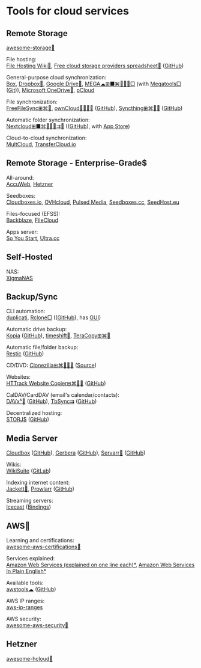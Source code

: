 
# Tools for cloud services

## Remote Storage

[awesome-storage💩](https://github.com/okhosting/awesome-storage)

File hosting:  
[File Hosting Wiki💩](https://filehostlist.miraheze.org/wiki/Main_Page),
[Free cloud storage providers spreadsheet💩](https://nafanz.github.io/) ([GitHub](https://github.com/nafanz/nafanz.github.io))

General-purpose cloud synchronization:  
[Box](https://www.box.com/),
[Dropbox🧛](https://www.dropbox.com/),
[Google Drive🧛](https://www.google.com/drive/),
[MEGA☁⊞■⌘🐧🍎🤖□](https://mega.nz/) (with [Megatools□](https://megatools.megous.com/) ([Git](https://megous.com/git/megatools))),
[Microsoft OneDrive🧛](https://www.onedrive.com/),
[pCloud](https://www.pcloud.com/)

File synchronization:  
[FreeFileSync⊞⌘🐧](https://freefilesync.org/),
[ownCloud💾🆓🍎🤖](https://owncloud.com/) ([GitHub](https://github.com/owncloud)),
[Syncthing⊞⌘🐧🤖](https://syncthing.net/) ([GitHub](https://github.com/syncthing/))

Automatic folder synchronization:  
[Nextcloud⊞■⌘🐧🍎🤖⇉💾](https://nextcloud.com/) (([GitHub](https://github.com/nextcloud)), with [App Store](https://apps.nextcloud.com/))

Cloud-to-cloud synchronization:  
[MultCloud](https://www.multcloud.com/),
[TransferCloud.io](https://transfercloud.io/)

## Remote Storage - Enterprise-Grade$

All-around:  
[AccuWeb](https://www.accuwebhosting.com/),
[Hetzner](https://www.hetzner.com/)

Seedboxes:  
[Cloudboxes.io](https://cloudboxes.io/),
[OVHcloud](https://www.ovhcloud.com/),
[Pulsed Media](https://pulsedmedia.com/),
[Seedboxes.cc](https://www.seedboxes.cc/),
[SeedHost.eu](https://www.seedhost.eu/)

Files-focused (EFSS):  
[Backblaze](https://www.backblaze.com/),
[FileCloud](https://www.filecloud.com/)

Apps server:  
[So You Start](https://www.soyoustart.com/us/),
[Ultra.cc](https://ultra.cc/)

## Self-Hosted

NAS:  
[XigmaNAS](https://xigmanas.com/)

## Backup/Sync

CLI automation:  
[duplicati](https://github.com/duplicati/duplicati),
[Rclone□](https://rclone.org/) (([GitHub](https://github.com/rclone/rclone)), has [GUI](https://rclone.org/gui/))

Automatic drive backup:  
[Kopia](https://kopia.io/) ([GitHub](https://github.com/kopia/kopia/)),
[timeshift🐧](https://github.com/linuxmint/timeshift),
[TeraCopy⊞⌘🤖](https://www.codesector.com/teracopy)

Automatic file/folder backup:  
[Restic](https://restic.readthedocs.io/) ([GitHub](https://github.com/restic/restic))

CD/DVD:
[Clonezilla⊞⌘🐧🍎🤖](https://clonezilla.org/) ([Source](https://clonezilla.org/related-links/))

Websites:  
[HTTrack Website Copier⊞⌘🐧🤖](https://www.httrack.com/) ([GitHub](https://github.com/xroche/httrack))

CalDAV/CardDAV (email's calendar/contacts):  
[DAVx⁵🤖](https://www.davx5.com/) ([GitHub](https://github.com/bitfireAT/davx5-ose)),
[TbSync⇉](https://addons.thunderbird.net/en-us/thunderbird/addon/tbsync/) ([GitHub](https://github.com/jobisoft/TbSync))

Decentralized hosting:  
[STORJ$](https://www.storj.io/) ([GitHub](https://github.com/Storj/))

## Media Server

[Cloudbox](https://cloudbox.works/) ([GitHub](https://github.com/Cloudbox/Cloudbox)),
[Gerbera](https://gerbera.io/) ([GitHub](https://github.com/gerbera/gerbera)),
[Servarr💾](https://wiki.servarr.com/) ([GitHub](https://github.com/Servarr/Wiki))

Wikis:  
[WikiSuite](https://wikisuite.org/) ([GitLab](https://gitlab.com/wikisuite/))

Indexing internet content:  
[Jackett🔌](https://github.com/Jackett/Jackett),
[Prowlarr](https://prowlarr.com/) ([GitHub](https://github.com/Prowlarr/Prowlarr))

Streaming servers:  
[Icecast](https://icecast.org/) ([Bindings](https://icecast.org/download/))

## AWS🧛

Learning and certifications:  
[awesome-aws-certifications💩](https://github.com/ptcodes/awesome-aws-certifications)

Services explained:  
[Amazon Web Services (explained on one line each)*](https://adayinthelifeof.nl/2020/05/20/aws.html),
[Amazon Web Services In Plain English*](https://expeditedsecurity.com/aws-in-plain-english/)

Available tools:  
[awstools☁](https://awstools.dev/) ([GitHub](https://github.com/boyney123/awstools))

AWS IP ranges:  
[aws-ip-ranges](https://github.com/seligman/aws-ip-ranges)

AWS security:  
[awesome-aws-security💩](https://github.com/jassics/awesome-aws-security)

## Hetzner

[awesome-hcloud💩](https://github.com/hetznercloud/awesome-hcloud)
